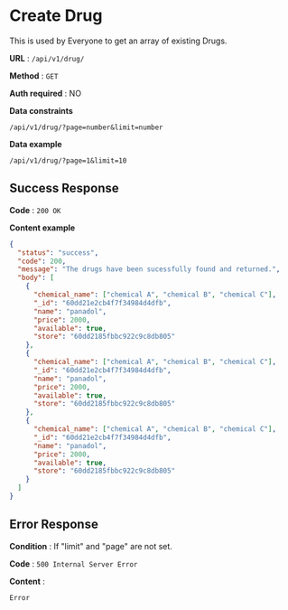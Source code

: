 # Create Drug

This is used by Everyone to get an array of existing Drugs.

**URL** : `/api/v1/drug/`

**Method** : `GET`

**Auth required** : NO

**Data constraints**

```
/api/v1/drug/?page=number&limit=number
```

**Data example**

```
/api/v1/drug/?page=1&limit=10
```

## Success Response

**Code** : `200 OK`

**Content example**

```json
{
  "status": "success",
  "code": 200,
  "message": "The drugs have been sucessfully found and returned.",
  "body": [
    {
      "chemical_name": ["chemical A", "chemical B", "chemical C"],
      "_id": "60dd21e2cb4f7f34984d4dfb",
      "name": "panadol",
      "price": 2000,
      "available": true,
      "store": "60dd2185fbbc922c9c8db805"
    },
    {
      "chemical_name": ["chemical A", "chemical B", "chemical C"],
      "_id": "60dd21e2cb4f7f34984d4dfb",
      "name": "panadol",
      "price": 2000,
      "available": true,
      "store": "60dd2185fbbc922c9c8db805"
    },
    {
      "chemical_name": ["chemical A", "chemical B", "chemical C"],
      "_id": "60dd21e2cb4f7f34984d4dfb",
      "name": "panadol",
      "price": 2000,
      "available": true,
      "store": "60dd2185fbbc922c9c8db805"
    }
  ]
}
```

## Error Response

**Condition** : If "limit" and "page" are not set.

**Code** : `500 Internal Server Error`

**Content** :

```
Error
```
